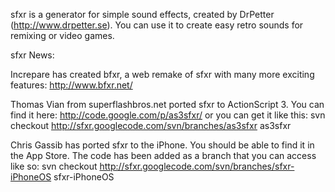 sfxr is a generator for simple sound effects, created by DrPetter (http://www.drpetter.se). You can use it to create easy retro sounds for remixing or video games.

sfxr News:

Increpare has created bfxr, a web remake of sfxr with many more exciting features: http://www.bfxr.net/

Thomas Vian from superflashbros.net ported sfxr to ActionScript 3. You can find it here: http://code.google.com/p/as3sfxr/ or you can get it like this: svn checkout http://sfxr.googlecode.com/svn/branches/as3sfxr as3sfxr

Chris Gassib has ported sfxr to the iPhone. You should be able to find it in the App Store. The code has been added as a branch that you can access like so: svn checkout http://sfxr.googlecode.com/svn/branches/sfxr-iPhoneOS sfxr-iPhoneOS

